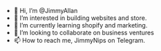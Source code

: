 - 👋 Hi, I’m @JimmyAllan
- 👀 I’m interested in building websites and store.
- 🌱 I’m currently learning shopify and marketing.
- 💞️ I’m looking to collaborate on business ventures
- 📫 How to reach me, JimmyNips on Telegram.

<!---
JimmyAllan/JimmyAllan is a ✨ special ✨ repository because its `README.md` (this file) appears on your GitHub profile.
You can click the Preview link to take a look at your changes.
--->
